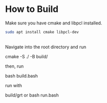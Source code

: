 # How to Build

Make sure you have cmake and libpcl installed.

```bash
sudo apt install cmake libpcl-dev
```
<br>
Navigate into the root directory and run

cmake -S ./ -B build/

then, run

bash build.bash

run with

build/grt
or
bash run.bash
